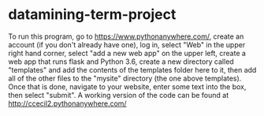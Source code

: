 # datamining-term-project

To run this program, go to https://www.pythonanywhere.com/, create an account (if you don't already have one), log in, select "Web" in the upper right hand corner, select "add a new web app" on the upper left, create a web app that runs flask and Python 3.6, create a new directory called "templates" and add the contents of the templates folder here to it, then add all of the other files to the "mysite" directory (the one above templates). Once that is done, navigate to your website, enter some text into the box, then select "submit". A working version of the code can be found at http://ccecil2.pythonanywhere.com/
